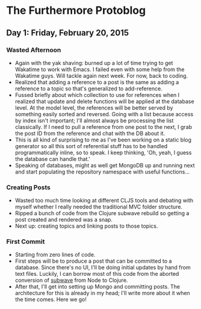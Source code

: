 # The Furthermore Protoblog

## Day 1: Friday, February 20, 2015

### Wasted Afternoon
* Again with the yak shaving: burned up a lot of time trying to get Wakatime to work with Emacs. I failed even with some help from the Wakatime guys. Will tackle again next week. For now, back to coding.
* Realized that adding a reference to a post is the same as adding a reference to a topic so that's generalized to add-reference.
* Fussed briefly about which collection to use for references when I realized that update and delete functions will be applied at the database level. At the model level, the references will be better served by something easily sorted and reversed. Going with a list because access by index isn't important; I'll almost always be processing the list classically. If I need to pull a reference from one post to the next, I grab the post ID from the reference and chat with the DB about it.
* This is all kind of surprising to me as I've been working on a static blog generator so all this sort of referential stuff has to be handled programmatically inline, so to speak. I keep thinking, 'Oh, yeah, I guess the database can handle that.'
* Speaking of databases, might as well get MongoDB up and running next and start populating the repository namespace with useful functions...

### Creating Posts
* Wasted too much time looking at different CLJS tools and debating with myself whether I really needed the traditional MVC folder structure.
* Ripped a bunch of code from the Clojure subwave rebuild so getting a post created and rendered was a snap.
* Next up: creating topics and linking posts to those topics.

### First Commit
* Starting from zero lines of code.
* First steps will be to produce a post that can be committed to a database. Since there's no UI, I'll be doing initial updates by hand from text files. Luckily, I can borrow most of this code from the aborted conversion of [subwave](https://www.github.com/akivaschoen/subwave) from Node to Clojure.
* After that, I'll get into setting up Mongo and committing posts. The architecture for this is already in my head; I'll write more about it when the time comes. Here we go!
